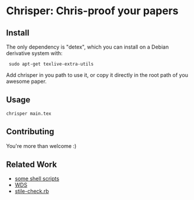Chrisper: Chris-proof your papers
=================================

Install
-------

The only dependency is "detex", which you can install
on a Debian derivative system with:

     sudo apt-get texlive-extra-utils

Add chrisper in you path to use it, or copy it directly in
the root path of you awesome paper.

Usage
-----
 
    chrisper main.tex

Contributing
------------

You're more than welcome :)

Related Work
-----------
* [some shell scripts](http://matt.might.net/articles/shell-scripts-for-passive-voice-weasel-words-duplicates/)
* [WDS](https://github.com/utapyngo/WritingSmellDetector)
* [stile-check.rb](http://www.cs.umd.edu/~nspring/software/style-check-readme.html)